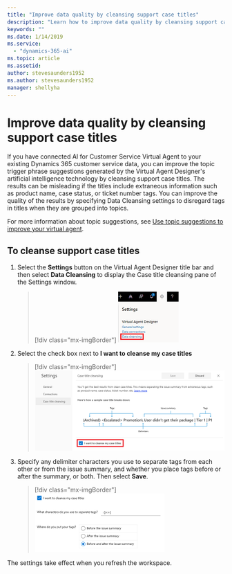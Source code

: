 ```yaml
---
title: "Improve data quality by cleansing support case titles"
description: "Learn how to improve data quality by cleansing support case titles in Customer Service Virtual Agent."
keywords: ""
ms.date: 1/14/2019
ms.service:
  - "dynamics-365-ai"
ms.topic: article
ms.assetid: 
author: stevesaunders1952
ms.author: stevesaunders1952
manager: shellyha
---
```


# Improve data quality by cleansing support case titles

If you have connected AI for Customer Service Virtual Agent to your existing Dynamics 365 customer service data, you can improve the topic trigger phrase suggestions generated by the Virtual Agent Designer's artificial intelligence technology by cleansing support case titles. The results can be misleading if the titles include extraneous information such as product name, case status, or ticket number tags. You can improve the quality of the results by specifying Data Cleansing settings to disregard tags in titles when they are grouped into topics.

For more information about topic suggestions, see [Use topic suggestions to improve your virtual agent](how-to-suggestions.md).

## To cleanse support case titles

1. Select the **Settings** button on the Virtual Agent Designer title bar and then select **Data Cleansing** to display the Case title cleansing pane of the Settings window.

   > [!div class="mx-imgBorder"]
   > ![Display cleansing pane](media/how-to-cleanse-data-1.PNG)

2. Select the check box next to **I want to cleanse my case titles**

   > [!div class="mx-imgBorder"]
   > ![Case Titles pane](media/how-to-cleanse-data-2.PNG)

3. Specify any delimiter characters you use to separate tags from each other or from the issue summary, and whether you place tags before or after the summary, or both. Then select **Save**.

   > [!div class="mx-imgBorder"]
   > ![Case Titles toggle](media/how-to-cleanse-data-3.PNG)

The settings take effect when you refresh the workspace.
